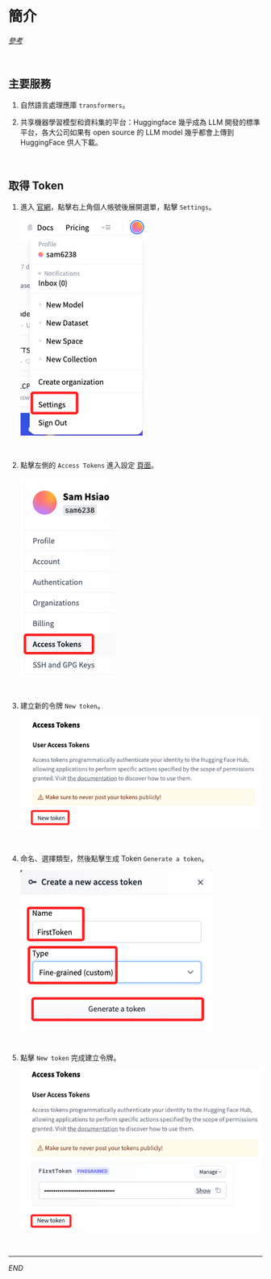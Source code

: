# 簡介


_[參考](https://github.com/build-on-aws/llm-rag-vectordb-python/tree/main)_

<br>

## 主要服務

1. 自然語言處理應庫 `transformers`。

2. 共享機器學習模型和資料集的平台：Huggingface 幾乎成為 LLM 開發的標準平台，各大公司如果有 open source 的 LLM model 幾乎都會上傳到 HuggingFace 供人下載。

<br>

## 取得 Token

1. 進入 [官網](https://huggingface.co/)，點擊右上角個人帳號後展開選單，點擊 `Settings`。

    ![](images/img_104.png)

<br>

2. 點擊左側的 `Access Tokens` 進入設定 [頁面](https://huggingface.co/settings/tokens)。

    ![](images/img_105.png)

<br>

3. 建立新的令牌 `New token`。

    ![](images/img_101.png)

<br>

4. 命名、選擇類型，然後點擊生成 Token `Generate a token`。

    ![](images/img_102.png)

<br>

5. 點擊 `New token` 完成建立令牌。

    ![](images/img_103.png)

<br>

___

_END_